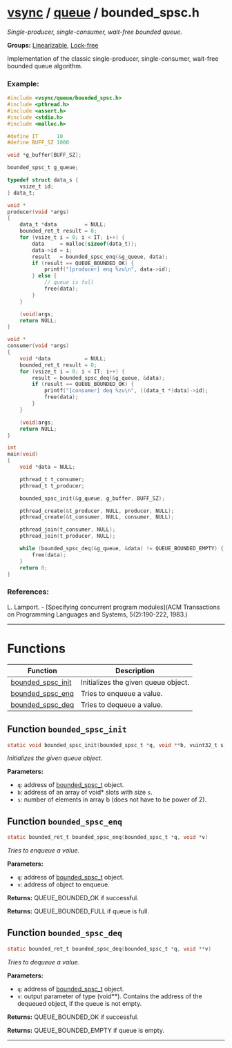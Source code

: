 #  [vsync](../README.md) / [queue](README.md) / bounded_spsc.h
_Single-producer, single-consumer, wait-free bounded queue._ 

**Groups:** [Linearizable](../GROUP_linearizable.md), [Lock-free](../GROUP_lock_free.md)

Implementation of the classic single-producer, single-consumer, wait-free bounded queue algorithm.


### Example:



```c
#include <vsync/queue/bounded_spsc.h>
#include <pthread.h>
#include <assert.h>
#include <stdio.h>
#include <malloc.h>

#define IT      10
#define BUFF_SZ 1000

void *g_buffer[BUFF_SZ];

bounded_spsc_t g_queue;

typedef struct data_s {
    vsize_t id;
} data_t;

void *
producer(void *args)
{
    data_t *data         = NULL;
    bounded_ret_t result = 0;
    for (vsize_t i = 0; i < IT; i++) {
        data     = malloc(sizeof(data_t));
        data->id = i;
        result   = bounded_spsc_enq(&g_queue, data);
        if (result == QUEUE_BOUNDED_OK) {
            printf("[producer] enq %zu\n", data->id);
        } else {
            // queue is full
            free(data);
        }
    }

    (void)args;
    return NULL;
}

void *
consumer(void *args)
{
    void *data           = NULL;
    bounded_ret_t result = 0;
    for (vsize_t i = 0; i < IT; i++) {
        result = bounded_spsc_deq(&g_queue, &data);
        if (result == QUEUE_BOUNDED_OK) {
            printf("[consumer] deq %zu\n", ((data_t *)data)->id);
            free(data);
        }
    }

    (void)args;
    return NULL;
}

int
main(void)
{
    void *data = NULL;

    pthread_t t_consumer;
    pthread_t t_producer;

    bounded_spsc_init(&g_queue, g_buffer, BUFF_SZ);

    pthread_create(&t_producer, NULL, producer, NULL);
    pthread_create(&t_consumer, NULL, consumer, NULL);

    pthread_join(t_consumer, NULL);
    pthread_join(t_producer, NULL);

    while (bounded_spsc_deq(&g_queue, &data) != QUEUE_BOUNDED_EMPTY) {
        free(data);
    }
    return 0;
}
```




### References:

L. Lamport. - [Specifying concurrent program modules](ACM Transactions on Programming Languages and Systems, 5(2):190-222, 1983.) 

---
# Functions 

| Function | Description |
|---|---|
| [bounded_spsc_init](bounded_spsc.h.md#function-bounded_spsc_init) | Initializes the given queue object.  |
| [bounded_spsc_enq](bounded_spsc.h.md#function-bounded_spsc_enq) | Tries to enqueue a value.  |
| [bounded_spsc_deq](bounded_spsc.h.md#function-bounded_spsc_deq) | Tries to dequeue a value.  |

##  Function `bounded_spsc_init`

```c
static void bounded_spsc_init(bounded_spsc_t *q, void **b, vuint32_t s)
``` 
_Initializes the given queue object._ 




**Parameters:**

- `q`: address of [bounded_spsc_t](structbounded__spsc__t) object. 
- `b`: address of an array of void* slots with size `s`. 
- `s`: number of elements in array b (does not have to be power of 2). 




##  Function `bounded_spsc_enq`

```c
static bounded_ret_t bounded_spsc_enq(bounded_spsc_t *q, void *v)
``` 
_Tries to enqueue a value._ 




**Parameters:**

- `q`: address of [bounded_spsc_t](structbounded__spsc__t) object. 
- `v`: address of object to enqueue.


**Returns:** QUEUE_BOUNDED_OK if successful. 

**Returns:** QUEUE_BOUNDED_FULL if queue is full. 



##  Function `bounded_spsc_deq`

```c
static bounded_ret_t bounded_spsc_deq(bounded_spsc_t *q, void **v)
``` 
_Tries to dequeue a value._ 




**Parameters:**

- `q`: address of [bounded_spsc_t](structbounded__spsc__t) object. 
- `v`: output parameter of type (void**). Contains the address of the dequeued object, if the queue is not empty.


**Returns:** QUEUE_BOUNDED_OK if successful. 

**Returns:** QUEUE_BOUNDED_EMPTY if queue is empty. 




---
